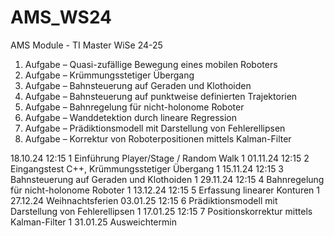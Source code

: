 # AMS_WS24
AMS Module - TI Master WiSe 24-25

1. Aufgabe	– Quasi-zufällige	Bewegung	eines	mobilen	Roboters
2. Aufgabe	– Krümmungsstetiger	Übergang
3. Aufgabe	– Bahnsteuerung	auf	Geraden	und	Klothoiden
4. Aufgabe – Bahnsteuerung	auf	punktweise	definierten	Trajektorien 
5. Aufgabe	– Bahnregelung	für	nicht-holonome	Roboter
6. Aufgabe	– Wanddetektion	durch	lineare	Regression
7. Aufgabe	– Prädiktionsmodell	mit	Darstellung	von	Fehlerellipsen 
8. Aufgabe	– Korrektur	von	Roboterpositionen	mittels Kalman-Filter 

18.10.24 12:15 1 Einführung Player/Stage / Random Walk 1
01.11.24 12:15 2 Eingangstest C++, Krümmungsstetiger Übergang 1
15.11.24 12:15 3 Bahnsteuerung auf Geraden und Klothoiden 1
29.11.24 12:15 4 Bahnregelung für nicht-holonome Roboter 1
13.12.24 12:15 5 Erfassung linearer Konturen 1
27.12.24 Weihnachtsferien
03.01.25 12:15 6 Prädiktionsmodell mit Darstellung von Fehlerellipsen 1
17.01.25 12:15 7 Positionskorrektur mittels Kalman-Filter 1
31.01.25 Ausweichtermin
